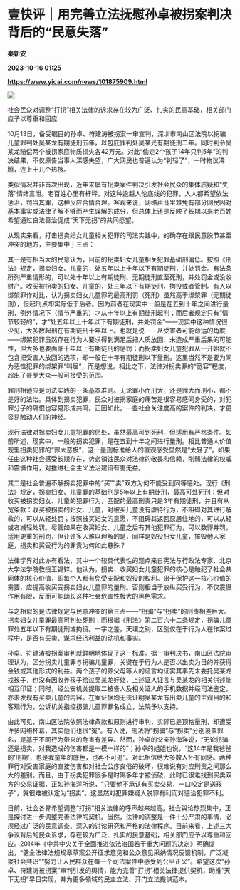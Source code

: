 # 壹快评｜用完善立法抚慰孙卓被拐案判决背后的“民意失落”
**秦新安**

**2023-10-16 01:25**

**https://www.yicai.com/news/101875909.html**

![](https://imgcdn.yicai.com/uppics/slides/2023/10/dda3262516fb90664eaf1a198e52f857.jpg)

社会民众对调整“打拐”相关法律的诉求存在较为广泛、扎实的民意基础，相关部门应予以尊重和回应

10月13日，备受瞩目的孙卓、符建涛被拐案一审宣判，深圳市南山区法院以拐骗儿童罪判处吴某龙有期徒刑五年，以包庇罪判处吴某光有期徒刑二年。同时判令吴某龙赔偿两个被拐家庭物质损失各42万元。对此“偷走2个孩子14年只判5年”的判决结果，不仅原告当事人深感失望，广大网民也普遍认为“判轻了”，一时物议沸腾，连上十几个热搜。

类似情况并非首次出现，近年来屡有拐卖案件判决引发社会民众的集体质疑和“失落”情绪宣泄。老百姓心里有杆秤，对这种逾越人伦底线的犯罪，人人都希望依法惩治，罚当其罪，这种反应合情合理。客观来说，网络声音里难免有部分网民因对基本事实或法律了解不够而产生误解的成分，但总体上还是反映了长期以来老百姓希望通过良法善治促成“天下无拐”的共同愿望。

从现实来看，打击拐卖妇女儿童相关犯罪的司法实践中，的确存在跟民意脱节甚至冲突的地方，主要集中于三点：

其一是有相当大的民意认为，目前的拐卖妇女儿童相关犯罪基础刑偏低。按照《刑法》规定，拐卖妇女、儿童的，处五年以上十年以下有期徒刑，并处罚金。有法条所列严重情形的，可以处十年以上有期徒刑、无期徒刑直至死刑，并处罚金或没收财产。收买被拐卖的妇女、儿童的，处三年以下有期徒刑、拘役或者管制。有人以绑架罪作对比，认为拐卖妇女儿童罪的最高刑罚（死刑）虽然高于绑架罪（无期徒刑），但起刑点却实际低于后者。因为前者在现实中一般是在五到十年之间进行量刑，例外情况下（情节严重的）才从十年以上有期徒刑起判；而后者规定只有“情节较轻的”，才“处五年以上十年以下有期徒刑，并处罚金”——现实中这种情况很少见，大多数起刑在有期徒刑十年以上。也就是说——从受害者可能命运的角度——绑架犯罪虽然存在行为人要求得到满足后把人质放回、未造成严重后果的可能性，但大多也要面临十年以上有期徒刑的惩罚；而拐卖妇女儿童犯罪从一开始就不包含把受害人放回的选项，却一般在十年有期徒刑以下量刑。这里当然不是要为同为恶性犯罪的绑架罪“叫屈”，而是想说，相比之下，法律对拐卖罪的“宽容”程度，超出了普罗大众一般可接受的范围。

罪刑相适应是司法实践的一条基本准则。无论罪小而刑大，还是罪大而刑小，都不是好的法治。具体到拐卖犯罪，民众对被拐家庭的痛苦是很容易感同身受的，对犯罪分子的痛恨也容易形成共鸣。正因如此，一些社会关注度高的案件的判决，才更容易触动人们的神经。

现行法律对拐卖妇女儿童犯罪的惩处，虽然最高可到死刑，但适用有严格条件。如前所述，现实中，一般的拐卖犯罪，是在五到十年之间进行量刑。相比普通人价值观里拐卖犯罪的“罪大恶极”，这一量刑标准给人的直观感受显然是“太轻了”。如果任由这种社会感受长期存在，势必销蚀民众对法律的敬畏和信赖，削弱法律的权威和震慑作用，对推进社会主义法治建设有害无益。

其二是社会普遍不解拐卖犯罪中的“买”“卖”双方为何不能受到同等惩处。现行《刑法》规定，拐卖妇女、儿童罪的基础刑是5年以上有期徒刑，最高可处死刑；但对收买被拐卖妇女、儿童的犯罪行为，匹配的最高刑责只是3年有期徒刑，并且有从宽条款：收买被拐卖的妇女、儿童，对被买儿童没有虐待行为，不阻碍对其进行解救的，可以从轻处罚；按照被买妇女的意愿，不阻碍其返回原居住地的，可以从轻或者减轻处罚。尽管如果在收买妇女、儿童之后有其他犯罪行为，可以数罪并罚，适用更重的刑罚，但让许多人难以理解的是，同样是奴役妇女儿童，摧毁他人家庭，拐卖和买受行为的罪责为何如此悬殊？

法律学界对此亦有看法，其中一个较具代表性的观点来自宪法与行政法专家、北京大学法学院教授王锡锌。他认为，拐卖、收买妇女儿童犯罪的核心是触犯了社会共同体的核心价值，即每个人都有免受支配和奴役的权利。出于保护这一核心价值的需要，应提高收买受拐卖妇女儿童罪的量刑。否则相当于放纵买受行为，不仅震慑作用有限，反而可能助长这种社会危害性极大的黑色需求。

与之相似的是法律规定与民意冲突的第三点——“拐骗”与“拐卖”的刑责相差巨大。拐卖妇女儿童罪最高可判处死刑；而根据《刑法》第二百六十二条规定，拐骗儿童罪处五年以下有期徒刑或拘役。一字之差，天壤之别，区别仅在于行为人在作案过程中，是否有买卖、谋求经济利益的动机和事实。

孙卓、符建涛被拐案审判就鲜明地体现了这一标准。据一审判决书，南山区法院审理认为，区分拐卖儿童罪与拐骗儿童罪，关键在于行为人是否以出卖为目的并获得金钱或其他形式的利益。两个孩子的养父母等人的证言均证实其事先未委托吴某龙找孩子，也没有因收养孩子给过吴某龙好处，上述证人证言与吴某龙的相关供述能相互印证；同时，经公安机关提取二被告人及相关证人的手机数据并经司法鉴定，亦未发现有买卖儿童的内容。在案证据均无法证明吴某龙有出卖儿童的主观目的和客观行为，公诉机关指控拐骗儿童罪罪名成立，法院予以支持。

由此可见，南山区法院依照法律条款和原则进行审判，实际已是顶格量刑，却遭受许多网络杯葛，其实他们也很“冤”。有人说，刑法将“拐骗”与“拐卖”分别设置罪名，是基于不同行为带来的危害有差异。然而，孙卓的父亲孙海洋说，“无论拐骗还是拐卖，对我造成的伤害都是一模一样的”；孙卓的姐姐也说，“这14年是我爸爸的‘刑期’，也是我童年的底色，也再不可追”。对此相信绝大多数人怀有同感。两种罪行对受害家庭的直接伤害和对社会公序良俗的破坏，很难说有对应刑责之间那么大的差别。而且，由于拐卖犯罪很多是时隔多年才被侦破，此时已很难找到买卖双方的交易证据，正如孙海洋所说，“只要他不承认有买卖交易，一口咬定是送孩子”，就很难被认定为“拐卖”。这显然对犯罪嫌疑人脱罪有利而对惩治犯罪不利。

目前，社会各界希望调整“打拐”相关法律的呼声越来越高。社会舆论热烈集中，正是探讨进一步调整完善法律的契机。当然，法律的调整是一件十分严肃的事情，必须经过广泛的民意调查、深入的讨论研究和严格的法律程序。目前来看，上述三大争议背后的民众诉求，存在较为广泛、扎实的民意基础，相关部门应予以尊重和回应。2014年《中共中央关于全面推进依法治国若干重大问题的决定》明确提出，“健全法律法规规章草案公开征求意见和公众意见采纳情况反馈机制，广泛凝聚社会共识”“努力让人民群众在每一个司法案件中感受到公平正义”。希望这次“孙卓、符建涛被拐案”审判引发的舆情，能为完善“打拐”相关法律提供契机，助推“天下无拐”早日实现，并为更多领域的民主立法、开门立法提供范本。